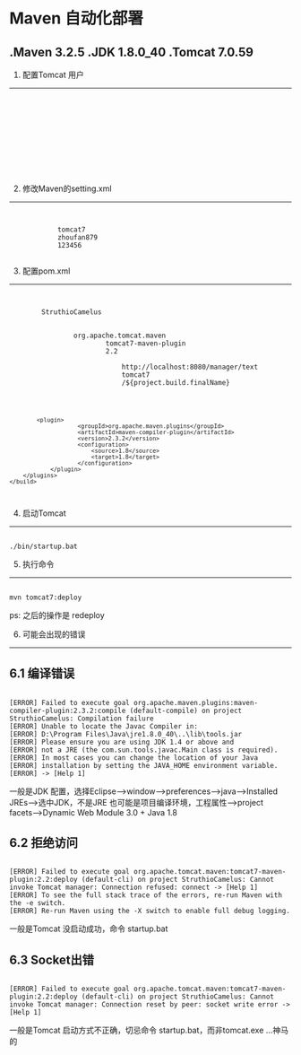 Maven 自动化部署
===

.Maven 3.2.5 
.JDK 1.8.0_40 
.Tomcat 7.0.59 
------

1. 配置Tomcat 用户
--------
<code>
	<role rolename="tomcat"/>
  	<role rolename="role1"/>
  	<role rolename="manager-gui"/>
  	<role rolename="manager-script" />
  	<role rolename="admin-gui"/>
  	<user username="tomcat" password="tomcat" roles="tomcat"/>
  	<user username="both" password="tomcat" roles="tomcat,role1"/>
  	<user username="role1" password="tomcat" roles="role1"/>
  	<user username="zhoufan879" password="123456" roles="tomcat,role1,manager-script,admin-gui"/>
</code>

2. 修改Maven的setting.xml
--------
<code>
	<server>
      		<id>tomcat7</id>
      		<username>zhoufan879</username>
      		<password>123456</password>
    	</server>
</code>

3. 配置pom.xml	
--------
<code>
	<build>
		<finalName>StruthioCamelus</finalName>
		<plugins>
			<plugin>
				<groupId>org.apache.tomcat.maven</groupId>
		                <artifactId>tomcat7-maven-plugin</artifactId>
		                <version>2.2</version>
		                <configuration>
		                    <url>http://localhost:8080/manager/text</url>
		                    <server>tomcat7</server>
		                    <path>/${project.build.finalName}</path>
		                </configuration>
			</plugin>
			
			<plugin>
		                <groupId>org.apache.maven.plugins</groupId>
		                <artifactId>maven-compiler-plugin</artifactId>
		                <version>2.3.2</version>
		                <configuration>
		                    <source>1.8</source>
		                    <target>1.8</target>
		                </configuration>
		        </plugin>
		</plugins>
	</build>
</code>

4. 启动Tomcat 
--------
<code>
./bin/startup.bat
</code>

5. 执行命令
--------
<code>
mvn tomcat7:deploy
</code>

ps: 之后的操作是 redeploy

6. 可能会出现的错误
--------
6.1 编译错误
---------
<code>
[ERROR] Failed to execute goal org.apache.maven.plugins:maven-compiler-plugin:2.3.2:compile (default-compile) on project StruthioCamelus: Compilation failure
[ERROR] Unable to locate the Javac Compiler in:
[ERROR] D:\Program Files\Java\jre1.8.0_40\..\lib\tools.jar
[ERROR] Please ensure you are using JDK 1.4 or above and
[ERROR] not a JRE (the com.sun.tools.javac.Main class is required).
[ERROR] In most cases you can change the location of your Java
[ERROR] installation by setting the JAVA_HOME environment variable.
[ERROR] -> [Help 1]
</code>

一般是JDK 配置，选择Eclipse-->window-->preferences-->java-->Installed JREs-->选中JDK，不是JRE
也可能是项目编译环境，工程属性-->project facets-->Dynamic Web Module 3.0 + Java 1.8

6.2 拒绝访问
---------
<code>
[ERROR] Failed to execute goal org.apache.tomcat.maven:tomcat7-maven-plugin:2.2:deploy (default-cli) on project StruthioCamelus: Cannot invoke Tomcat manager: Connection refused: connect -> [Help 1]
[ERROR] To see the full stack trace of the errors, re-run Maven with the -e switch.
[ERROR] Re-run Maven using the -X switch to enable full debug logging.
</code>

一般是Tomcat 没启动成功，命令 startup.bat

6.3 Socket出错 
---------
<code>
[ERROR] Failed to execute goal org.apache.tomcat.maven:tomcat7-maven-plugin:2.2:deploy (default-cli) on project StruthioCamelus: Cannot invoke Tomcat manager: Connection reset by peer: socket write error -> [Help 1]
</code>

一般是Tomcat 启动方式不正确，切忌命令 startup.bat，而非tomcat.exe ...神马的


